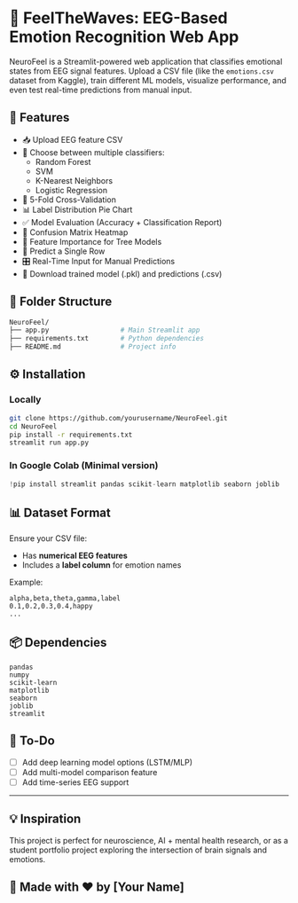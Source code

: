 # 🧠 FeelTheWaves: EEG-Based Emotion Recognition Web App

NeuroFeel is a Streamlit-powered web application that classifies emotional states from EEG signal features. Upload a CSV file (like the `emotions.csv` dataset from Kaggle), train different ML models, visualize performance, and even test real-time predictions from manual input.

## 🚀 Features

- 📥 Upload EEG feature CSV
- 🧪 Choose between multiple classifiers:
  - Random Forest
  - SVM
  - K-Nearest Neighbors
  - Logistic Regression
- 🔁 5-Fold Cross-Validation
- 📊 Label Distribution Pie Chart
- ✅ Model Evaluation (Accuracy + Classification Report)
- 🔢 Confusion Matrix Heatmap
- 🔬 Feature Importance for Tree Models
- 🔎 Predict a Single Row
- 🎛️ Real-Time Input for Manual Predictions
- 💾 Download trained model (.pkl) and predictions (.csv)

## 📁 Folder Structure

```bash
NeuroFeel/
├── app.py                  # Main Streamlit app
├── requirements.txt        # Python dependencies
├── README.md               # Project info
```

## ⚙️ Installation

### Locally
```bash
git clone https://github.com/yourusername/NeuroFeel.git
cd NeuroFeel
pip install -r requirements.txt
streamlit run app.py
```

### In Google Colab (Minimal version)
```python
!pip install streamlit pandas scikit-learn matplotlib seaborn joblib
```

## 📊 Dataset Format
Ensure your CSV file:
- Has **numerical EEG features**
- Includes a **label column** for emotion names

Example:
```csv
alpha,beta,theta,gamma,label
0.1,0.2,0.3,0.4,happy
...
```

## 📦 Dependencies
```
pandas
numpy
scikit-learn
matplotlib
seaborn
joblib
streamlit
```

## 📌 To-Do
- [ ] Add deep learning model options (LSTM/MLP)
- [ ] Add multi-model comparison feature
- [ ] Add time-series EEG support

---

## 💡 Inspiration
This project is perfect for neuroscience, AI + mental health research, or as a student portfolio project exploring the intersection of brain signals and emotions.

## 🧠 Made with ❤️ by [Your Name]

